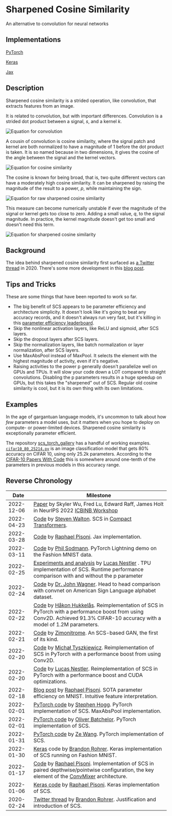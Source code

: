 # Sharpened Cosine Similarity
An alternative to convolution for neural networks

## Implementations

[PyTorch](https://github.com/brohrer/sharpened-cosine-similarity/tree/main/pytorch)

[Keras](https://github.com/brohrer/sharpened-cosine-similarity/tree/main/keras)

[Jax](https://github.com/brohrer/sharpened-cosine-similarity/tree/main/jax)


## Description

Sharpened cosine similarity is a strided operation, like convolution, that extracts features from an image.

It is related to convolution, but with important differences. Convolution is a strided dot product between a signal, *s*, and a kernel *k*.

![Equation for convolution](doc/convolution.png)

A cousin of convolution is cosine similarity, where the signal patch and kernel are both normalized to have a magnitude of 1 before the
dot product is taken. It is so named because in two dimensions, it gives the cosine of the angle between the signal and the kernel vectors.

![Equation for cosine similarity](doc/cosine.png)

The cosine is known for being broad, that is, two quite different vectors can have a moderately high cosine similarity.
It can be sharpened by raising the magnitude of the result to a power, *p*, while maintaining the sign.

![Equation for raw sharpened cosine similarity](doc/sharpened.png)

This measure can become numerically unstable if ever the magnitude of the signal or kernel gets too close to zero.
Adding a small value, *q*, to the signal magnitude. In practice, the kernel magnitude doesn't get too small and doesn't need this term.

![Equation for sharpened cosine similarity](doc/scs.png)


## Background

The idea behind sharpened cosine similarity first surfaced as
[a Twitter thread](https://twitter.com/_brohrer_/status/1232063619657093120)
in 2020. There's some more development in this [blog post](https://www.rpisoni.dev/posts/cossim-convolution-part2/). 

## Tips and Tricks

These are some things that have been reported to work so far.

* The big benefit of SCS appears to be parameter efficiency and architecture simplicity. 
It doesn't look like it's going to beat any accuracy records, and it doesn't always run very fast, but it's killing
in this [parameter efficiency leaderboard](https://github.com/brohrer/parameter_efficiency_leaderboard).
* Skip the nonlinear activation layers, like ReLU and sigmoid, after SCS layers.
* Skip the dropout layers after SCS layers.
* Skip the normalization layers, like batch normalization or layer normalization, after SCS layers.
* Use MaxAbsPool instead of MaxPool. It selects the element with the highest magnitude of activity, even if it's negative.
* Raising activities to the power p generally doesn't parallelize well on GPUs and TPUs. It will slow your code down a LOT compared to straight convolutions. Disabling the p parameters results in a huge speedup on GPUs, but this takes the "sharpened" out of SCS. Regular old cosine similarity is cool, but it is its own thing with its own limitations.

## Examples
In the age of gargantuan language models, it's uncommon to talk about how *few* parameters a model uses,
but it matters when you hope to deploy on compute- or power-limited devices. Sharpened cosine similarity
is exceptionally parameter efficient.

The repository <a href="https://github.com/brohrer/scs_torch_gallery">scs_torch_gallery</a>
has a handful of working examples.
[`cifar10_80_25214.py`](https://github.com/brohrer/scs-gallery/blob/main/cifar10_80_25214.py) is an image
classification model that gets 80% accuracy on CIFAR 10, using only 25.2k parameters.
According to the [CIFAR-10 Papers With Code](https://paperswithcode.com/sota/image-classification-on-cifar-10?dimension=PARAMS)
this is somewhere around one-tenth of the parameters in previous models in this accuracy range.

## Reverse Chronology

| Date | Milestone |
| ------------- | ------------- |
| 2022-12-06 | [Paper](https://openreview.net/forum?id=8z_L0LTx9Q) by Skyler Wu, Fred Lu, Edward Raff, James Holt in NeurIPS 2022 [ICBINB Workshop](https://openreview.net/group?id=NeurIPS.cc/2022/Workshop/ICBINB)|
| 2022-04-23 | [Code](https://github.com/stevenwalton/SCS-CCT) by [Steven Walton](https://github.com/stevenwalton). SCS in [Compact Transformers](https://arxiv.org/abs/2104.05704). |
| 2022-03-28 | [Code]( https://colab.research.google.com/drive/1KUKFEMneQMS3OzPYnWZGkEnry3PdzCfn?usp=sharing) by [Raphael Pisoni]( https://twitter.com/ml_4rtemi5/status/1508341568188649474?s=20&t=YdSrNvUI-zqmaB83nwk42Q). Jax implementation. |
| 2022-03-11 | [Code](https://github.com/brohrer/sharpened-cosine-similarity/blob/main/pytorch/demo_fashion_mnist_lightning.py) by [Phil Sodmann](https://twitter.com/PSodmann). PyTorch Lightning demo on the Fashion MNIST data. |
| 2022-02-25 | [Experiments and analysis](https://twitter.com/_clashluke/status/1497092150906941442) by [Lucas Nestler](https://github.com/ClashLuke/) . TPU implementation of SCS. Runtime performance comparison with and without the p parameter |
| 2022-02-24 | [Code](https://github.com/DrJohnWagner/Kaggle-Notebooks) by [Dr. John Wagner](https://twitter.com/DrJohnWagner). Head to head comparison with convnet on American Sign Language alphabet dataset. |
| 2022-02-22 | [Code](https://github.com/hukkelas/sharpened_cosine_similarity_torch/blob/main/sharpened_cosine_similarity.py) by [Håkon Hukkelås](https://github.com/hukkelas). Reimplementation of SCS in PyTorch with a performance boost from using Conv2D. Achieved 91.3% CIFAR-10 accuracy with a model of 1.2M parameters. |
| 2022-02-21 | [Code](https://github.com/zimonitrome/scs_gan) by [Zimonitrome](https://twitter.com/zimonitrome/status/1495906518876794881?s=20&t=f8MNbUaIMWB4qhWChDZoEw). An SCS-based GAN, the first of its kind. |
| 2022-02-20 | [Code](https://github.com/brohrer/sharpened_cosine_similarity_torch/pull/6) by [Michał Tyszkiewicz](https://twitter.com/jatentaki/status/1495520542295789570?s=20&t=f8MNbUaIMWB4qhWChDZoEw). Reimplementation of SCS in PyTorch with a performance boost from using Conv2D. |
| 2022-02-20 | [Code](https://gist.github.com/ClashLuke/8f6521deef64789e76334f1b72a70d80) by [Lucas Nestler](https://twitter.com/_clashluke/status/1495534576399175680?s=20&t=f8MNbUaIMWB4qhWChDZoEw). Reimplementation of SCS in PyTorch with a performance boost and CUDA optimizations. |
| 2022-02-18 | [Blog post](https://www.rpisoni.dev/posts/cossim-convolution-part2/) by [Raphael Pisoni](https://twitter.com/ml_4rtemi5/status/1494651965036548099?s=20&t=pOd3c_k9VWHlUtMTh-9WtA). SOTA parameter efficiency on MNIST. Intuitive feature interpretation. |
| 2022-02-01 | [PyTorch code](https://github.com/StephenHogg/SCS) by [Stephen Hogg](https://twitter.com/whistle_posse/status/1488656595114663939?s=20&t=lB_T74PcwZmlJ1rrdu8tfQ). PyTorch implementation of SCS. MaxAbsPool implementation. |
| 2022-02-01 | [PyTorch code](https://github.com/oliver-batchelor/scs_cifar) by [Oliver Batchelor](https://twitter.com/oliver_batch/status/1488695910875820037?s=20&t=QOnrCRpXpOuC0XHApi6Z7A). PyTorch implementation of SCS. |
| 2022-01-31 | [PyTorch code](https://github.com/ZeWang95/scs_pytorch) by [Ze Wang](https://twitter.com/ZeWang46564905/status/1488371679936057348?s=20&t=lB_T74PcwZmlJ1rrdu8tfQ). PyTorch implementation of SCS. |
| 2022-01-30 | [Keras](https://colab.research.google.com/drive/1zeh6_Opjehy_EUwnBDHtyWIC74dxfBu1) code by [Brandon Rohrer](https://twitter.com/_brohrer_/status/1487928078437396484?s=20&t=pOd3c_k9VWHlUtMTh-9WtA). Keras implementation of SCS running on Fashion MNIST. |
| 2022-01-17 | [Code](https://colab.research.google.com/drive/1Lo-P_lMbw3t2RTwpzy1p8h0uKjkCx-RB) by [Raphael Pisoni](https://twitter.com/ml_4rtemi5). Implementation of SCS in paired depthwise/pointwise configuration, the key element of the [ConvMixer](https://arxiv.org/pdf/2201.09792v1.pdf) architecture. |
| 2022-01-06 | [Keras code](https://gist.github.com/4rtemi5/607909e6ac1ef3cfb54d5b85111f92b9) by [Raphael Pisoni](https://gist.github.com/4rtemi5). Keras implementation of SCS. |
| 2020-02-24 | [Twitter thread](https://twitter.com/_brohrer_/status/1232063619657093120) by [Brandon Rohrer](https://twitter.com/_brohrer_). Justification and introduction of SCS.  |
